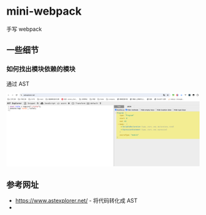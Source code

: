 # mini-webpack

手写 webpack


## 一些细节

### 如何找出模块依赖的模块

通过 AST 

![AST](./public/image/1.png)

## 参考网址
- https://www.astexplorer.net/ - 将代码转化成 AST
- 
